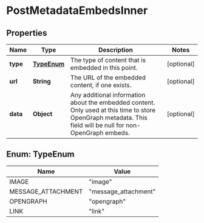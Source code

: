 

# PostMetadataEmbedsInner


## Properties

| Name | Type | Description | Notes |
|------------ | ------------- | ------------- | -------------|
|**type** | [**TypeEnum**](#TypeEnum) | The type of content that is embedded in this point. |  [optional] |
|**url** | **String** | The URL of the embedded content, if one exists. |  [optional] |
|**data** | **Object** | Any additional information about the embedded content. Only used at this time to store OpenGraph metadata. This field will be null for non-OpenGraph embeds.  |  [optional] |



## Enum: TypeEnum

| Name | Value |
|---- | -----|
| IMAGE | &quot;image&quot; |
| MESSAGE_ATTACHMENT | &quot;message_attachment&quot; |
| OPENGRAPH | &quot;opengraph&quot; |
| LINK | &quot;link&quot; |



